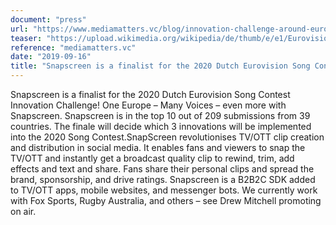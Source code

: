 ```yaml
---
document: "press"
url: "https://www.mediamatters.vc/blog/innovation-challenge-around-eurovision-song-contest-is-great-success"
teaser: "https://upload.wikimedia.org/wikipedia/de/thumb/e/e1/Eurovision_Song_Contest.svg/1200px-Eurovision_Song_Contest.svg.png"
reference: "mediamatters.vc"
date: "2019-09-16"
title: "Snapscreen is a finalist for the 2020 Dutch Eurovision Song Contest Innovation Challenge"
---
```


Snapscreen is a finalist for the 2020 Dutch Eurovision Song Contest Innovation Challenge! One Europe – Many Voices – even more with Snapscreen. Snapscreen is in the top 10 out of 209 submissions from 39 countries. The finale will decide which 3 innovations will be implemented into the 2020 Song Contest.SnapScreen revolutionises TV/OTT clip creation and distribution in social media. It enables fans and viewers to snap the TV/OTT and instantly get a broadcast quality clip to rewind, trim, add effects and text and share. Fans share their personal clips and spread the brand, sponsorship, and drive ratings. Snapscreen is a B2B2C SDK added to TV/OTT apps, mobile websites, and messenger bots. We currently work with Fox Sports, Rugby Australia, and others – see Drew Mitchell promoting on air.

